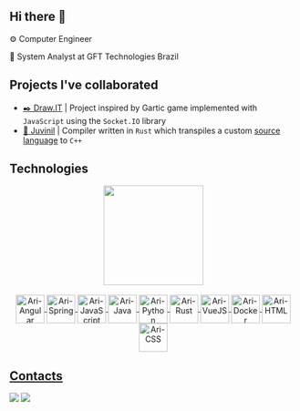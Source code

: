 ## Hi there 👋

⚙️ Computer Engineer

🏬 System Analyst at GFT Technologies Brazil

## Projects I've collaborated
- [✒️ Draw.IT](https://github.com/vininew921/draw.it) | Project inspired by Gartic game implemented with  `JavaScript` using the `Socket.IO` library
- [📑 Juvinil](https://github.com/vininew921/juvinil) | Compiler written in `Rust` which transpiles a custom [source language](https://github.com/vininew921/juvinil/blob/main/SOURCE_LANGUAGE.md) to `C++`

## Technologies

<div align="center"> 
  <a href="https://github.com/GuilhermeSaracura">
  <img height="175em" src="https://github-readme-stats.vercel.app/api?username=AriTedeschi&show_icons=true&theme=dark"/>
</div>
<br>
<div style="display: inline_block" align="center">
  <img align="center" alt="Ari-Angular" width="50" src="https://cdn.jsdelivr.net/gh/devicons/devicon@latest/icons/angular/angular-original.svg" /> 
  <img align="center" alt="Ari-Spring" width="50" src="https://cdn.jsdelivr.net/gh/devicons/devicon@latest/icons/spring/spring-original-wordmark.svg" /> 
  <img align="center" alt="Ari-JavaScript" width="50" src="https://cdn.jsdelivr.net/gh/devicons/devicon/icons/javascript/javascript-original.svg" />
  <img align="center" alt="Ari-Java" width="50" src="https://cdn.jsdelivr.net/gh/devicons/devicon/icons/java/java-original.svg" />
  <img align="center" alt="Ari-Python" width="50" src="https://cdn.jsdelivr.net/gh/devicons/devicon@latest/icons/python/python-original-wordmark.svg" />          
  <img align="center" alt="Ari-Rust" width="50" src="https://cdn.jsdelivr.net/gh/devicons/devicon@latest/icons/rust/rust-original.svg" /> 
  <img align="center" alt="Ari-VueJS" width="50" src="https://cdn.jsdelivr.net/gh/devicons/devicon/icons/vuejs/vuejs-original.svg" />
  <img align="center" alt="Ari-Docker" width="50" src="https://cdn.jsdelivr.net/gh/devicons/devicon@latest/icons/docker/docker-original-wordmark.svg" /> 
  <img align="center" alt="Ari-HTML" width="50" src="https://cdn.jsdelivr.net/gh/devicons/devicon/icons/html5/html5-original.svg" />
  <img align="center" alt="Ari-CSS" width="50" src="https://cdn.jsdelivr.net/gh/devicons/devicon/icons/css3/css3-original.svg" />
</div>

## Contacts
  <div>
    <a href="https://www.linkedin.com/in/ari-tedeschi-5870b3161" target="_blank"><img src="https://img.shields.io/badge/-LinkedIn-%230077B5?style=for-the-badge&logo=linkedin&logoColor=white" target="_blank"></a>
    <a href = "mailto:dev.ari.tedeschi@gmail.com"><img src="https://img.shields.io/badge/Gmail-D14836?style=for-the-badge&logo=gmail&logoColor=white" target="_blank"></a>
  </div>
